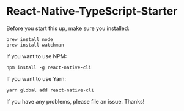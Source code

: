 # React-Native-TypeScript-Starter

Before you start this up, make sure you installed:

```
brew install node
brew install watchman
```

If you want to use NPM:

```
npm install -g react-native-cli
```

If you want to use Yarn:

```
yarn global add react-native-cli
```

If you have any problems, please file an issue. Thanks!
